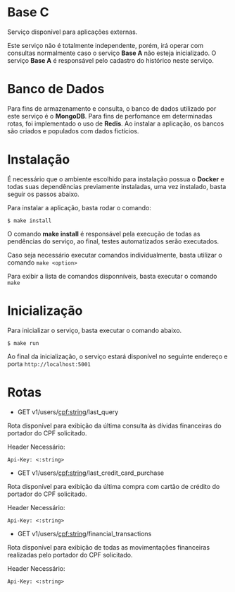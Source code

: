 # Base C

Serviço disponível para aplicações externas.

Este serviço não é totalmente independente, porém, irá operar com consultas normalmente caso o serviço **Base A** não esteja inicializado. O serviço **Base A** é responsável pelo cadastro do histórico neste serviço.

# Banco de Dados

Para fins de armazenamento e consulta, o banco de dados utilizado por este serviço é o **MongoDB**. Para fins de perfomance em determinadas rotas, foi implementado o uso de **Redis**. Ao instalar a aplicação, os bancos são criados e populados com dados fictícios.

# Instalação

É necessário que o ambiente escolhido para instalação possua o **Docker** e todas suas dependências previamente instaladas, uma vez instalado, basta seguir os passos abaixo.

Para instalar a aplicação, basta rodar o comando:

```
$ make install
```

O comando **make install** é responsável pela execução de todas as pendências do serviço, ao final, testes automatizados serão executados.

Caso seja necessário executar comandos individualmente, basta utilizar o comando ```make <option>```

Para exibir a lista de comandos disponníveis, basta executar o comando ```make```

# Inicialização

Para inicializar o serviço, basta executar o comando abaixo.

```
$ make run
```

Ao final da inicialização, o serviço estará disponível no seguinte endereço e porta ```http://localhost:5001```

# Rotas

- GET v1/users/<cpf:string>/last_query

Rota disponível para exibição da última consulta às dívidas financeiras do portador do CPF solicitado.

Header Necessário:

```
Api-Key: <:string>
```

- GET v1/users/<cpf:string>/last_credit_card_purchase

Rota disponível para exibição da última compra com cartão de crédito do portador do CPF solicitado.

Header Necessário:

```
Api-Key: <:string>
```

- GET v1/users/<cpf:string>/financial_transactions

Rota disponível para exibição de todas as movimentações financeiras realizadas pelo portador do CPF solicitado.

Header Necessário:

```
Api-Key: <:string>
```
